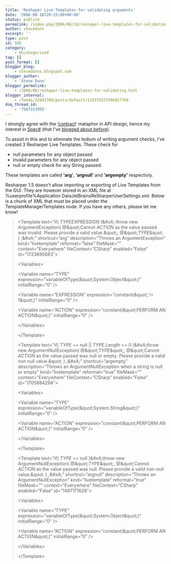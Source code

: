 ```yaml
---
title: 'Reshaper Live Templates for validating arguments'
date: '2006-08-16T20:15:00+00:00'
status: publish
permalink: /index.php/2006/08/16/reshaper-live-templates-for-validating-arguments
author: stevedunn
excerpt: ''
type: post
id: 105
category:
    - Uncategorised
tag: []
post_format: []
blogger_blog:
    - stevedunns.blogspot.com
blogger_author:
    - 'Steve Dunn'
blogger_permalink:
    - /2006/08/reshaper-live-templates-for-validating.html
blogger_internal:
    - /feeds/32841709/posts/default/115575572596927769
dsq_thread_id:
    - '7567313955'
---
```

I strongly agree with the [‘contract](http://www.regdeveloper.co.uk/2005/12/29/first_among_equals/)‘ mataphor in API design, hence my interest in [Spec#](http://research.microsoft.com/specsharp/) (that I’ve [blogged about before](http://stevedunns.blogspot.com/2006/08/spec.html)).

To assist in this and to eliminate the tedium of writing argument checks, I’ve created 3 Resharper Live Templates. These check for

- null parameters for any object passed
- invalid parameters for any object passed
- null or empty check for any String passed.

These templates are called **‘arg’**, **‘argnull’** and **‘argempty’** respectivly.

Resharper 1.5 doesn’t allow importing or exporting of Live Templates from the GUI. They are however stored in an XML file at %userprofile%Application DataJetBrainsReSharperUserSettings.xml. Below is a chunk of XML that must be placed under the TemplateManagerTemplates node. If you have any others, please let me know!

> &lt;Template text=”if( $TYPE$$EXPRESSION$ )&amp;#xA; throw new ArgumentException( @&amp;quot;Cannot $ACTION$ as the value passed was invalid. Please provide a valid value.&amp;quot;, @&amp;quot;$TYPE$&amp;quot; ) ;&amp;#xA;” shortcut=”arg” description=”Throws an ArgumentException” kind=”livetemplate” reformat=”false” fileMask=”” context=”Everywhere” fileContext=”CSharp” enabled=”False” id=”1723695683″&gt;
> 
> &lt;Variables&gt;
> 
> &lt;Variable name=”TYPE” expression=”variableOfType(&amp;quot;System.Object&amp;quot;)” initialRange=”0″ /&gt;
> 
> &lt;Variable name=”EXPRESSION” expression=”constant(&amp;quot; != 1&amp;quot;)” initialRange=”0″ /&gt;
> 
> &lt;Variable name=”ACTION” expression=”constant(&amp;quot;PERFORM AN ACTION&amp;quot;)” initialRange=”0″ /&gt;
> 
> &lt;/Variables&gt;
> 
> &lt;/Template&gt;
> 
> &lt;Template text=”if( $TYPE$ == null || $TYPE$.Length == 0 )&amp;#xA;throw new ArgumentNullException( @&amp;quot;$TYPE$&amp;quot;, @&amp;quot;Cannot $ACTION$ as the value passed was null or empty. Please provide a valid non null value.&amp;quot; ) ;&amp;#xA;” shortcut=”argempty” description=”Throws an ArgumentNullException when a string is null or empty” kind=”livetemplate” reformat=”true” fileMask=”” context=”Everywhere” fileContext=”CSharp” enabled=”False” id=”1705884294″&gt;
> 
> &lt;Variables&gt;
> 
> &lt;Variable name=”TYPE” expression=”variableOfType(&amp;quot;System.String&amp;quot;)” initialRange=”0″ /&gt;
> 
> &lt;Variable name=”ACTION” expression=”constant(&amp;quot;PERFORM AN ACTION&amp;quot;)” initialRange=”0″ /&gt;
> 
> &lt;/Variables&gt;
> 
> &lt;/Template&gt;
> 
> &lt;Template text=”if( $TYPE$ == null )&amp;#xA;throw new ArgumentNullException( @&amp;quot;$TYPE$&amp;quot;, @&amp;quot;Cannot $ACTION$ as the value passed was null. Please provide a valid non-null value.&amp;quot; ) ;&amp;#xA;” shortcut=”argnull” description=”Throws an ArgumentNullException” kind=”livetemplate” reformat=”true” fileMask=”” context=”Everywhere” fileContext=”CSharp” enabled=”False” id=”1497171628″&gt;
> 
> &lt;Variables&gt;
> 
> &lt;Variable name=”TYPE” expression=”variableOfType(&amp;quot;System.Object&amp;quot;)” initialRange=”0″ /&gt;
> 
> &lt;Variable name=”ACTION” expression=”constant(&amp;quot;PERFORM AN ACTION&amp;quot;)” initialRange=”0″ /&gt;
> 
> &lt;/Variables&gt;
> 
> &lt;/Template&gt;